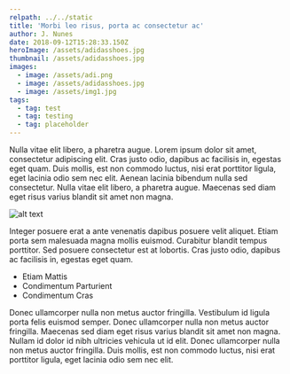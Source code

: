 ```yaml
---
relpath: ../../static
title: 'Morbi leo risus, porta ac consectetur ac'
author: J. Nunes
date: 2018-09-12T15:28:33.150Z
heroImage: /assets/adidasshoes.jpg
thumbnail: /assets/adidasshoes.jpg
images:
  - image: /assets/adi.png
  - image: /assets/adidasshoes.jpg
  - image: /assets/img1.jpg
tags:
  - tag: test
  - tag: testing
  - tag: placeholder
---
```

Nulla vitae elit libero, a pharetra augue. Lorem ipsum dolor sit amet, consectetur adipiscing elit. Cras justo odio, dapibus ac facilisis in, egestas eget quam. Duis mollis, est non commodo luctus, nisi erat porttitor ligula, eget lacinia odio sem nec elit. Aenean lacinia bibendum nulla sed consectetur. Nulla vitae elit libero, a pharetra augue. Maecenas sed diam eget risus varius blandit sit amet non magna.

![alt text](/assets/adi.png)

Integer posuere erat a ante venenatis dapibus posuere velit aliquet. Etiam porta sem malesuada magna mollis euismod. Curabitur blandit tempus porttitor. Sed posuere consectetur est at lobortis. Cras justo odio, dapibus ac facilisis in, egestas eget quam.

* Etiam Mattis
* Condimentum Parturient
* Condimentum Cras

Donec ullamcorper nulla non metus auctor fringilla. Vestibulum id ligula porta felis euismod semper. Donec ullamcorper nulla non metus auctor fringilla. Maecenas sed diam eget risus varius blandit sit amet non magna. Nullam id dolor id nibh ultricies vehicula ut id elit. Donec ullamcorper nulla non metus auctor fringilla. Duis mollis, est non commodo luctus, nisi erat porttitor ligula, eget lacinia odio sem nec elit.
